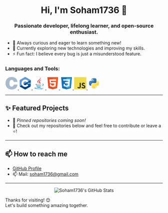 <h1 align="center">Hi, I'm Soham1736 👋</h1>
<h3 align="center">Passionate developer, lifelong learner, and open-source enthusiast.</h3>

- 🔎 Always curious and eager to learn something new!
- 🌱 Currently exploring new technologies and improving my skills.
- ⚡ Fun fact: I believe every bug is just a misunderstood feature.

<h3 align="left">Languages and Tools:</h3>
<p align="left">
  <a href="https://www.cprogramming.com/" target="_blank" rel="noreferrer">
    <img src="https://raw.githubusercontent.com/devicons/devicon/master/icons/c/c-original.svg" alt="c" width="40" height="40"/>
  </a>
  <a href="https://www.w3schools.com/cpp/" target="_blank" rel="noreferrer">
    <img src="https://raw.githubusercontent.com/devicons/devicon/master/icons/cplusplus/cplusplus-original.svg" alt="cplusplus" width="40" height="40"/>
  </a>
  <a href="https://www.java.com/en/" target="_blank" rel="noreferrer">
    <img src="https://raw.githubusercontent.com/devicons/devicon/master/icons/java/java-original.svg" alt="java" width="40" height="40"/>
  </a>
  <a href="https://developer.mozilla.org/en-US/docs/Web/HTML" target="_blank" rel="noreferrer">
    <img src="https://raw.githubusercontent.com/devicons/devicon/master/icons/html5/html5-original.svg" alt="html5" width="40" height="40"/>
  </a>
  <a href="https://developer.mozilla.org/en-US/docs/Web/CSS" target="_blank" rel="noreferrer">
    <img src="https://raw.githubusercontent.com/devicons/devicon/master/icons/css3/css3-original.svg" alt="css3" width="40" height="40"/>
  </a>
  <a href="https://developer.mozilla.org/en-US/docs/Web/JavaScript" target="_blank" rel="noreferrer">
    <img src="https://raw.githubusercontent.com/devicons/devicon/master/icons/javascript/javascript-original.svg" alt="javascript" width="40" height="40"/>
  </a>
  <a href="https://www.python.org" target="_blank" rel="noreferrer">
    <img src="https://raw.githubusercontent.com/devicons/devicon/master/icons/python/python-original.svg" alt="python" width="40" height="40"/>
  </a>
</p>

---

## ✨ Featured Projects

- 🚧 _Pinned repositories coming soon!_
- 🌟 Check out my repositories below and feel free to contribute or leave a ⭐️!

---

## 📫 How to reach me

- [GitHub Profile](https://github.com/Soham1736)
- 📫 Mail: soham1736@gmail.com
---

<p align="center">
  <img src="https://github-readme-stats.vercel.app/api?username=Soham1736&show_icons=true&theme=radical" alt="Soham1736's GitHub Stats" />
</p>

Thanks for visiting! 😊  
Let's build something amazing together.
